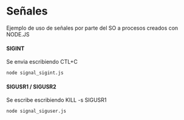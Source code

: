 # Señales

Ejemplo de uso de señales por parte del SO a procesos creados con NODE.JS

#### SIGINT
Se envia escribiendo CTL+C
```sh
node signal_sigint.js  
```
#### SIGUSR1 / SIGUSR2
Se escribe escribiendo KILL -s SIGUSR1 <pid>
```sh
node signal_siguser.js  
```
